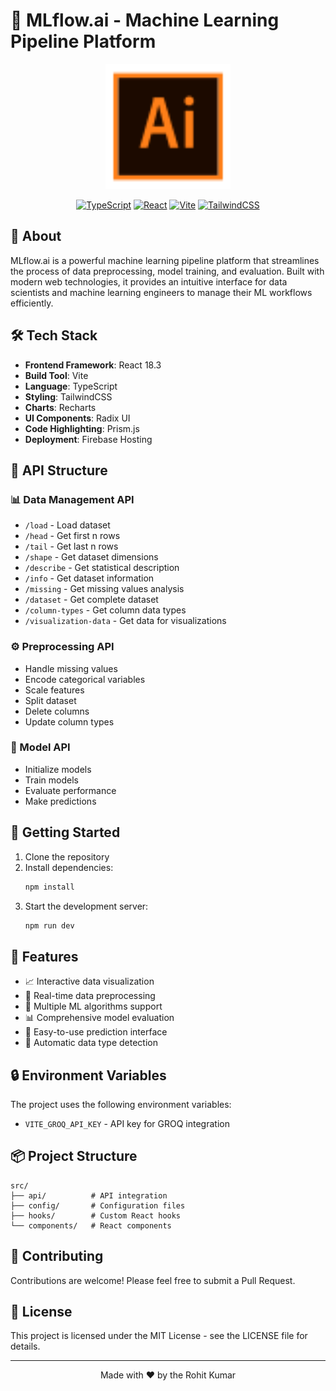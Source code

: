 # 🚀 MLflow.ai - Machine Learning Pipeline Platform

<div align="center">
  <img src="https://raw.githubusercontent.com/vscode-icons/vscode-icons/master/icons/file_type_ai.svg" width="200" alt="MLflow Logo"/>

  [![TypeScript](https://img.shields.io/badge/TypeScript-007ACC?style=for-the-badge&logo=typescript&logoColor=white)](https://www.typescriptlang.org/)
  [![React](https://img.shields.io/badge/React-20232A?style=for-the-badge&logo=react&logoColor=61DAFB)](https://reactjs.org/)
  [![Vite](https://img.shields.io/badge/Vite-B73BFE?style=for-the-badge&logo=vite&logoColor=FFD62E)](https://vitejs.dev/)
  [![TailwindCSS](https://img.shields.io/badge/Tailwind_CSS-38B2AC?style=for-the-badge&logo=tailwind-css&logoColor=white)](https://tailwindcss.com/)
</div>

## 📖 About

MLflow.ai is a powerful machine learning pipeline platform that streamlines the process of data preprocessing, model training, and evaluation. Built with modern web technologies, it provides an intuitive interface for data scientists and machine learning engineers to manage their ML workflows efficiently.

## 🛠️ Tech Stack

- **Frontend Framework**: React 18.3
- **Build Tool**: Vite
- **Language**: TypeScript
- **Styling**: TailwindCSS
- **Charts**: Recharts
- **UI Components**: Radix UI
- **Code Highlighting**: Prism.js
- **Deployment**: Firebase Hosting

## 🔌 API Structure

### 📊 Data Management API
- `/load` - Load dataset
- `/head` - Get first n rows
- `/tail` - Get last n rows
- `/shape` - Get dataset dimensions
- `/describe` - Get statistical description
- `/info` - Get dataset information
- `/missing` - Get missing values analysis
- `/dataset` - Get complete dataset
- `/column-types` - Get column data types
- `/visualization-data` - Get data for visualizations

### ⚙️ Preprocessing API
- Handle missing values
- Encode categorical variables
- Scale features
- Split dataset
- Delete columns
- Update column types

### 🤖 Model API
- Initialize models
- Train models
- Evaluate performance
- Make predictions

## 🚀 Getting Started

1. Clone the repository
2. Install dependencies:
   ```bash
   npm install
   ```
3. Start the development server:
   ```bash
   npm run dev
   ```

## 🌟 Features

- 📈 Interactive data visualization
- 🔄 Real-time data preprocessing
- 🤖 Multiple ML algorithms support
- 📊 Comprehensive model evaluation
- 🎯 Easy-to-use prediction interface
- 💾 Automatic data type detection

## 🔒 Environment Variables

The project uses the following environment variables:
- `VITE_GROQ_API_KEY` - API key for GROQ integration

## 📦 Project Structure

```
src/
├── api/          # API integration
├── config/       # Configuration files
├── hooks/        # Custom React hooks
└── components/   # React components
```

## 🤝 Contributing

Contributions are welcome! Please feel free to submit a Pull Request.

## 📝 License

This project is licensed under the MIT License - see the LICENSE file for details.

---

<div align="center">
  Made with ❤️ by the Rohit Kumar
</div>